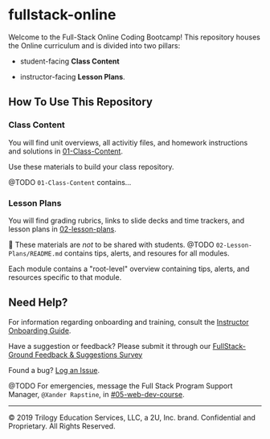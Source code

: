 # fullstack-online

Welcome to the Full-Stack Online Coding Bootcamp! This repository houses the Online curriculum and is divided into two pillars:

* student-facing **Class Content**

* instructor-facing **Lesson Plans**. 


## How To Use This Repository

### Class Content

You will find unit overviews, all activitiy files, and homework instructions and solutions in [01-Class-Content](01-Class-Content).

Use these materials to build your class repository.

@TODO
`01-Class-Content` contains...

### Lesson Plans

You will find grading rubrics, links to slide decks and time trackers, and lesson plans in [02-lesson-plans](02-lesson-plans). 

📝 These materials are _not_ to be shared with students. 
@TODO 
`02-Lesson-Plans/README.md` contains tips, alerts, and resoures for all modules. 

Each module contains a "root-level" overview containing tips, alerts, and resources specific to that module. 


## Need Help?

For information regarding onboarding and training, consult the [Instructor Onboarding Guide](https://coding-bootcamp-instructor-onboarding-prework.readthedocs-hosted.com/en/latest/).

Have a suggestion or feedback? Please submit it through our [FullStack-Ground Feedback & Suggestions Survey](https://forms.gle/pRduJubbPK9fu22R7)

Found a bug? [Log an Issue](https://github.com/coding-boot-camp/fullstack-online/issues).

@TODO For emergencies, message the Full Stack Program Support Manager, `@Xander Rapstine`, in [#05-web-dev-course](https://trilogyed-instruction.slack.com/messages/C1073F9N0/).

---
© 2019 Trilogy Education Services, LLC, a 2U, Inc. brand.  Confidential and Proprietary.  All Rights Reserved.


